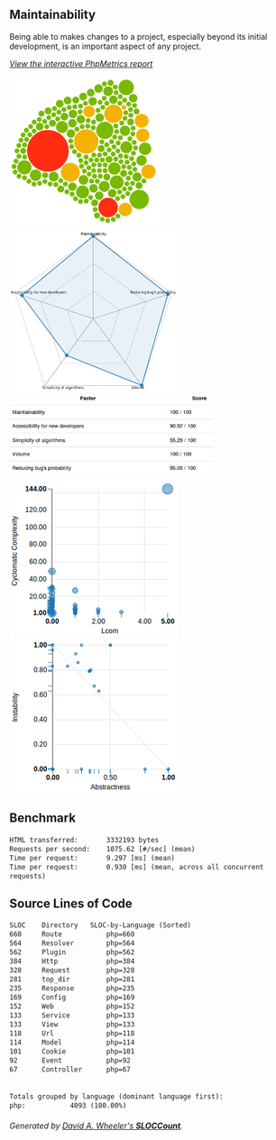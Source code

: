 ## Maintainability
Being able to makes changes to a project, especially beyond its initial development, is an important aspect of any project.
   
_[View the interactive PhpMetrics report](/phpmetrics)_

[![](/phpmetrics/images/maintenability.png)](/phpmetrics/)[![](/phpmetrics/images/evaluation.png)](/phpmetrics/)  [![](/phpmetrics/images/eval-report.png)](/phpmetrics/)
[![](/phpmetrics/images/custom.png)](/phpmetrics/)[![](/phpmetrics/images/abstractness.png)](/phpmetrics/)

## Benchmark
```
HTML transferred:       3332193 bytes
Requests per second:    1075.62 [#/sec] (mean)
Time per request:       9.297 [ms] (mean)
Time per request:       0.930 [ms] (mean, across all concurrent requests)
```

## Source Lines of Code

```
SLOC	Directory	SLOC-by-Language (Sorted)
660     Route           php=660
564     Resolver        php=564
562     Plugin          php=562
384     Http            php=384
328     Request         php=328
281     top_dir         php=281
235     Response        php=235
169     Config          php=169
152     Web             php=152
133     Service         php=133
133     View            php=133
118     Url             php=118
114     Model           php=114
101     Cookie          php=101
92      Event           php=92
67      Controller      php=67


Totals grouped by language (dominant language first):
php:           4093 (100.00%)
```

<h6>Generated by <a href="http://www.dwheeler.com/sloccount">David A. Wheeler's <b>SLOCCount</b></a>.</h6>
